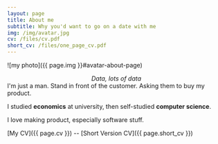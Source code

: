 ```yaml
---
layout: page
title: About me
subtitle: Why you'd want to go on a date with me
img: /img/avatar.jpg
cv: /files/cv.pdf
short_cv: /files/one_page_cv.pdf
---
```

![my photo]({{ page.img }}#avatar-about-page)
<p style="text-align: center; margin: 0; font-style: italic">Data, lots of data</p>
I'm just a man.
Stand in front of the customer.
Asking them to buy my product.

I studied **economics** at university, then self-studied **computer science**.

I love making product, especially software stuff.

[My CV]({{ page.cv }}) -- [Short Version CV]({{ page.short_cv }})
